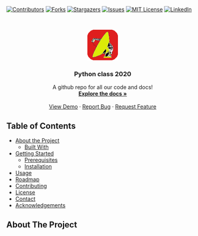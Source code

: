 




<!-- PROJECT SHIELDS -->
<!--
*** I'm using markdown "reference style" links for readability.
*** Reference links are enclosed in brackets [ ] instead of parentheses ( ).
*** See the bottom of this document for the declaration of the reference variables
*** for contributors-url, forks-url, etc. This is an optional, concise syntax you may use.
*** https://www.markdownguide.org/basic-syntax/#reference-style-links
-->
[![Contributors][contributors-shield]][contributors-url]
[![Forks][forks-shield]][forks-url]
[![Stargazers][stars-shield]][stars-url]
[![Issues][issues-shield]][issues-url]
[![MIT License][license-shield]][license-url]
[![LinkedIn][linkedin-shield]][linkedin-url]



<!-- PROJECT LOGO -->
<br />
<p align="center">
  <a href="https://github.com/ymitter/python-class-2020">
    <img src="images/logo.png" alt="Logo" width="80" height="80">
  </a>

  <h3 align="center">Python class 2020</h3>

  <p align="center">
    A github repo for all our code and docs!
    <br />
    <a href="https://github.com/ymitter/python-class-2020"><strong>Explore the docs »</strong></a>
    <br />
    <br />
    <a href="https://github.com/ymitter/python-class-2020">View Demo</a>
    ·
    <a href="https://github.com/ymitter/python-class-2020/issues">Report Bug</a>
    ·
    <a href="https://github.com/ymitter/python-class-2020/issues">Request Feature</a>
  </p>
</p>



<!-- TABLE OF CONTENTS -->
## Table of Contents

* [About the Project](#about-the-project)
  * [Built With](#built-with)
* [Getting Started](#getting-started)
  * [Prerequisites](#prerequisites)
  * [Installation](#installation)
* [Usage](#usage)
* [Roadmap](#roadmap)
* [Contributing](#contributing)
* [License](#license)
* [Contact](#contact)
* [Acknowledgements](#acknowledgements)



<!-- ABOUT THE PROJECT -->
## About The Project










<!-- MARKDOWN LINKS & IMAGES -->
<!-- https://www.markdownguide.org/basic-syntax/#reference-style-links -->
[contributors-shield]: https://img.shields.io/github/contributors/ymitter/repo.svg?style=flat-square
[contributors-url]: https://github.com/ymitter/repo/graphs/contributors
[forks-shield]: https://img.shields.io/github/forks/ymitter/repo.svg?style=flat-square
[forks-url]: https://github.com/ymitter/repo/network/members
[stars-shield]: https://img.shields.io/github/stars/ymitter/repo.svg?style=flat-square
[stars-url]: https://github.com/ymitter/repo/stargazers
[issues-shield]: https://img.shields.io/github/issues/ymitter/repo.svg?style=flat-square
[issues-url]: https://github.com/ymitter/repo/issues
[license-shield]: https://img.shields.io/github/license/ymitter/repo.svg?style=flat-square
[license-url]: https://github.com/ymitter/repo/blob/master/LICENSE.txt
[linkedin-shield]: https://img.shields.io/badge/-LinkedIn-black.svg?style=flat-square&logo=linkedin&colorB=555
[linkedin-url]: https://linkedin.com/in/ymitter
[product-screenshot]: images/screenshot.png
